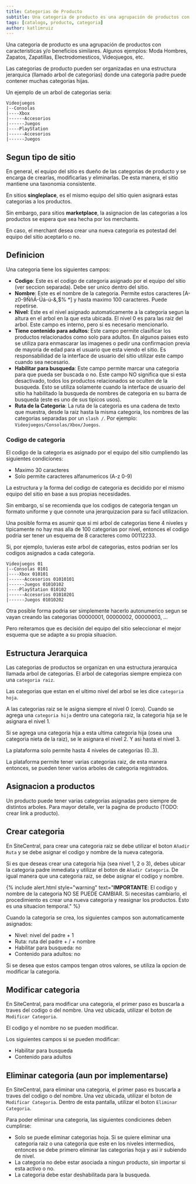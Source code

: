 ```yaml
---
title: Categorias de Producto
subtitle: Una categoria de producto es una agrupación de productos con caracteristicas y/o beneficios similares.
tags: [catalogo, producto, categoria]
author: katlimruiz
---
```


Una categoria de producto es una agrupación de productos con caracteristicas y/o beneficios similares. Algunos ejemplos: Moda Hombres, Zapatos, Zapatillas, Electrodomesticos, Videojuegos, etc.

Las categorias de producto pueden ser organizadas en una estructura jerarquica (llamado arbol de categorias) donde una categoria padre puede contener muchas categorias hijas.

Un ejemplo de un arbol de categorias seria:
```
Videojuegos
|--Consolas
|----Xbox
|------Accesorios
|------Juegos
|----PlayStation
|------Accesorios
|------Juegos
```
## Segun tipo de sitio
En general, el equipo del sitio es dueño de las categorias de producto y se encarga de crearlas, modificarlas y eliminarlas. De esta manera, el sitio mantiene una taxonomia consistente.

En sitios **singleplace**, es el mismo equipo del sitio quien asignará estas categorias a los productos.

Sin embargo, para sitios **marketplace**, la asignacion de las categorias a los productos se espera que sea hecha por los merchants.

En caso, el merchant desea crear una nueva categoria es potestad del equipo del sitio aceptarlo o no.

## Definicion
Una categoria tiene los siguientes campos:
- **Codigo**: Este es el codigo de categoria asignado por el equipo del sitio (ver seccion separada). Debe ser unico dentro del sitio.
- **Nombre**: Este es el nombre de la categoria. Permite estos caracteres [A-z0-9ÑñÁ-Úá-ú\-&,$% *] y hasta maximo 100 caracteres. Puede repetirse.
- **Nivel**: Este es el nivel asignado automaticamente a la categoria segun la altura en el arbol en la que esta ubicada. El nivel 0 es para las raiz del arbol. Este campo es interno, pero si es necesario mencionarlo.
- **Tiene contenido para adultos**: Este campo permite clasificar los productos relacionados como solo para adultos. En algunos paises esto se utiliza para enmascarar las imagenes o pedir una confirmacion previa de mayoria de edad para el usuario que esta viendo el sitio. Es responsabilidad de la interface de usuario del sitio utilizar este campo cuando sea necesario.
- **Habilitar para busqueda**: Este campo permite marcar una categoria para que pueda ser buscada o no. Este campo NO significa que si esta desactivado, todos los productos relacionados se oculten de la busqueda. Esto se utiliza solamente cuando la interface de usuario del sitio ha habilitado la busqueda de nombres de categoria en su barra de busqueda (este es uno de sus tipicos usos).
- **Ruta de la Categoria**: La ruta de la categoria es una cadena de texto que muestra, desde la raiz hasta la misma categoria, los nombres de las categorias separadas por un `slash /`. Por ejemplo: `Videojuegos/Consolas/Xbox/Juegos`.

### Codigo de categoria
El codigo de la categoria es asignado por el equipo del sitio cumpliendo las siguientes condiciones:
- Maximo 30 caracteres
- Solo permite caracteres alfanumericos (A-z 0-9)

La estructura y la forma del codigo de categoria es decidido por el mismo equipo del sitio en base a sus propias necesidades.

Sin embargo, sí se recomienda que los codigos de categoria tengan un formato uniforme y que connote una jerarquizacion para su facil utilizacion.

Una posible forma es asumir que si mi arbol de categorias tiene 4 niveles y tipicamente no hay mas alla de 100 categorias por nivel, entonces el codigo podria ser tener un esquema de 8 caracteres como 00112233.

Si, por ejemplo, tuvieras este arbol de categorias, estos podrian ser los codigos asignados a cada categoria.
```
Videojuegos 01
|--Consolas 0101
|----Xbox 010101
|------Accesorios 01010101
|------Juegos 01010102
|----PlayStation 010102
|------Accesorios 01010201
|------Juegos 01010202
```

Otra posible forma podria ser simplemente hacerlo autonumerico segun se vayan creando las categorias 00000001, 00000002, 00000003, ...

Pero reiteramos que es decisión del equipo del sitio seleccionar el mejor esquema que se adapte a su propia situacion.

## Estructura Jerarquica
Las categorias de productos se organizan en una estructura jerarquica llamada arbol de categorias. El arbol de categorias siempre empieza con una `categoria raiz`.

Las categorias que estan en el ultimo nivel del arbol se les dice `categoria hoja`.

A las categorias raiz se le asigna siempre el nivel 0 (cero). Cuando se agrega una `categoria hija` dentro una categoria raiz, la categoria hija se le asignara el nivel 1.

Si se agrega una categoria hija a esta ultima categoria hija (osea una categoria nieta de la raiz), se le asignara el nivel 2. Y asi hasta el nivel 3.

La plataforma solo permite hasta 4 niveles de categorias (0..3).

La plataforma permite tener varias categorias raiz, de esta manera entonces, se pueden tener varios arboles de categoria registrados.

## Asignacion a productos
Un producto puede tener varias categorias asignadas pero siempre de distintos arboles. Para mayor detalle, ver la pagina de producto (TODO: crear link a producto).

## Crear categoria
En SiteCentral, para crear una categoria raiz se debe utilizar el boton `Añadir Ruta` y se debe asignar el codigo y nombre de la nueva categoria.

Si es que deseas crear una categoria hija (sea nivel 1, 2 o 3), debes ubicar la categoria padre inmediata y utilizar el boton de `Añadir Categoria`. De igual manera que una categoria raiz, se debe asignar el codigo y nombre.

{% include alert.html style="warning" text="**IMPORTANTE**: El codigo y nombre de la categoria NO SE PUEDE CAMBIAR. Si necesitas cambiarlo, el procedimiento es crear una nueva categoria y reasignar los productos. Esto es una situacion temporal." %}

Cuando la categoria se crea, los siguientes campos son automaticamente asignados:
- Nivel: nivel del padre + 1
- Ruta: ruta del padre + / + nombre
- Habilitar para busqueda: no
- Contenido para adultos: no

Si se desea que estos campos tengan otros valores, se utiliza la opcion de modificar la categoria.

## Modificar categoria
En SiteCentral, para modificar una categoria, el primer paso es buscarla a traves del codigo o del nombre. Una vez ubicada, utilizar el boton de `Modificar Categoria`.

El codigo y el nombre no se pueden modificar.

Los siguientes campos si se pueden modificar:
- Habilitar para busqueda
- Contenido para adultos

## Eliminar categoria (aun por implementarse)
En SiteCentral, para eliminar una categoria, el primer paso es buscarla a traves del codigo o del nombre. Una vez ubicada, utilizar el boton de `Modificar Categoria`. Dentro de esta pantalla, utilizar el boton `Eliminar Categoria`.

Para poder eliminar una categoria, las siguientes condiciones deben cumplirse:
- Solo se puede eliminar categorias hoja. Si se quiere eliminar una categoria raiz o una categoria que este en los niveles intermedios, entonces se debe primero eliminar las categorias hoja y asi ir subiendo de nivel.
- La categoria no debe estar asociada a ningun producto, sin importar si esta activo o no.
- La categoria debe estar deshabilitada para la busqueda.
